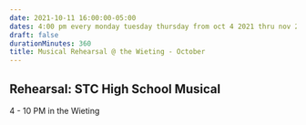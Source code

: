 ```yaml
---
date: 2021-10-11 16:00:00-05:00
dates: 4:00 pm every monday tuesday thursday from oct 4 2021 thru nov 2 2021
draft: false
durationMinutes: 360
title: Musical Rehearsal @ the Wieting - October
---
```


## Rehearsal: STC High School Musical

4 - 10 PM in the Wieting